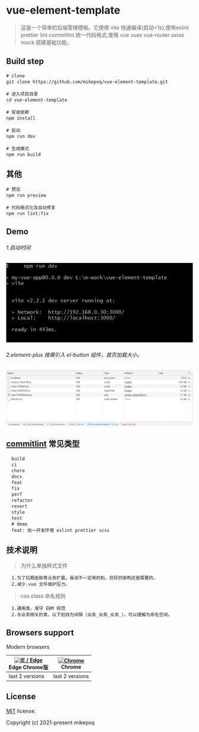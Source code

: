 # vue-element-template
> 这是一个简单的后端管理模板。它使用 vite 快速编译(启动<1s),使用eslint prettier lint commitlint 统一代码格式,使用 vue vuex vue-router axios mock 搭建基础功能。

## Build step
```
# clone
git clone https://github.com/mikepxq/vue-element-template.git

# 进入项目目录
cd vue-element-template

# 安装依赖
npm install

# 启动
npm run dev

# 生成模式
npm run build
```
## 其他

```
# 预览
npm run preview 

# 代码格式化及自动修复
npm run lint:fix
```
## Demo
###### 1.启动时间
<!-- 临时地址 -->
![start time](./src/assets/npm-run-dev-demo.png)
###### 2.element-plus 按需引入 el-button 组件，首页加载大小。
![element-plus import button](./src/assets/vue-elementPlus-import.png)
## [commitlint](https://github.com/conventional-changelog/commitlint) 常见类型
```
  build
  ci
  chore
  docs
  feat
  fix
  perf
  refactor
  revert
  style
  test
  # demo
  feat: 统一开发环境 eslint prettier scss
```
## 技术说明
> 为什么单独样式文件
```
  1.为了后期皮肤等业务扩展，虽说不一定用的到，但好的架构还是需要的。
  2.减少.vue 文件维护压力。

```
> css class 命名规则

```
  1.通用类，准守 EBM 规范
  2.与业务相关的类，以下划线为间隔（业务_业务_业务_）。可以理解为命名空间。
```
## Browsers support

Modern browsers 

| [<img src="https://raw.githubusercontent.com/alrra/browser-logos/master/src/edge/edge_48x48.png" alt="IE / Edge" width="24px" height="24px" />](http://godban.github.io/browsers-support-badges/)</br> Edge Chrome版 | [<img src="https://raw.githubusercontent.com/alrra/browser-logos/master/src/chrome/chrome_48x48.png" alt="Chrome" width="24px" height="24px" />](http://godban.github.io/browsers-support-badges/)</br>Chrome |
| --------- | --------- | 
| last 2 versions| last 2 versions

<!--  [<img src="https://raw.githubusercontent.com/alrra/browser-logos/master/src/safari/safari_48x48.png" alt="Safari" width="24px" height="24px" />](http://godban.github.io/browsers-support-badges/)</br>Safari | [<img src="https://raw.githubusercontent.com/alrra/browser-logos/master/src/firefox/firefox_48x48.png" alt="Firefox" width="24px" height="24px" />](http://godban.github.io/browsers-support-badges/)</br>Firefox | -->
## License
[MIT](./LICENSE) license.

Copyright (c) 2021-present mikepxq
